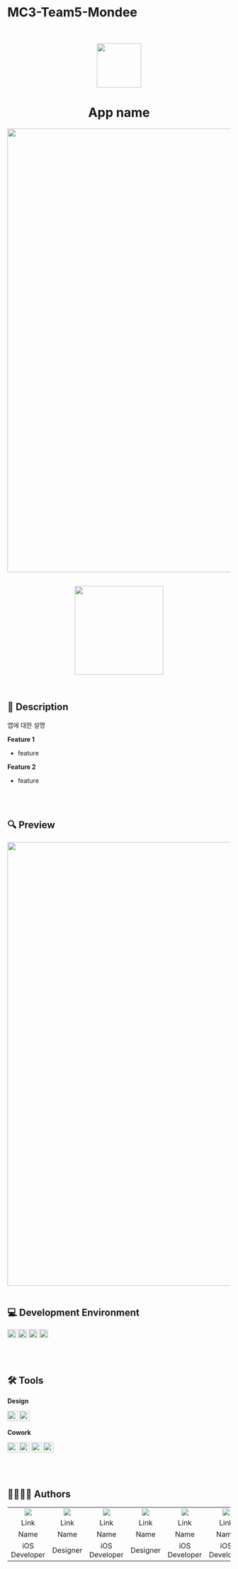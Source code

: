 # MC3-Team5-Mondee


<br>

<br>

<div align="center">
<img width = "100" src="https://github.com/hyunjuntyler/readme-templates/assets/120548537/6dd120a3-c39d-4545-b350-71e3643f0d9f">
  
# App name
</div>

<div align="center">
<img width = "1000" src="https://github.com/hyunjuntyler/readme-templates/assets/120548537/d44d16fc-d8bf-4429-a111-69d2e9b18592">

<br>

<br>

[<img width = "200" src="https://github-production-user-asset-6210df.s3.amazonaws.com/120548537/251533420-0eb9b31b-8203-48b7-8dcd-3725a8c9da49.png">](https://www.apple.com/kr/store)
  
</div>

<br>

## 📑 Description
  
앱에 대한 설명
  
**Feature 1**  
- feature

**Feature 2**
- feature

<br>

<br>
  
## 🔍 Preview
<img width = "1000" src="https://github.com/hyunjuntyler/readme-templates/assets/120548537/764b9b1a-6d17-4b65-afae-0d31a320e4b3">
<br>

<br>

## 💻 Development Environment

<img height="20" src="https://img.shields.io/badge/iOS-16.0+-lightgray">  <img height="20" src="https://img.shields.io/badge/Xcode-14.0.1-skyblue">  <img height="20" src="https://img.shields.io/badge/Swift-5.7.1-orange"> <img height="20" src="https://img.shields.io/badge/Platform-iOS | watchOS-lightgreen"> 

<br>

<br>
  
## 🛠️ Tools
**Design**  
  
<img height="23" src="https://img.shields.io/badge/Sketch-F7B500?style=flat-square&logo=Sketch&logoColor=white"/>  <img height="23" src="https://img.shields.io/badge/Figma-F24E1E?style=flat-square&logo=Figma&logoColor=white"/>  

**Cowork**  

<img height="23" src="https://img.shields.io/badge/GitHub-181717?style=flat-square&logo=GitHub&logoColor=white"/>  <img height="23" src="https://img.shields.io/badge/Notion-FFFFFF?style=flat-square&logo=Notion&logoColor=black"/>  <img height="23" src="https://img.shields.io/badge/Miro-F2CA02?style=flat-square&logo=Miro&logoColor=black"/>
<img height="23" src="https://img.shields.io/badge/Figma-F24E1E?style=flat-square&logo=Figma&logoColor=white"/>  

<br>

<br>

## 👩‍💻🧑‍💻 Authors

<table>
  <tr align=center>
    <td><img src="https://github.com/hyunjuntyler/readme-templates/assets/120548537/43640bd5-32f0-4b71-8753-1a47454ae502"></td>
    <td><img src="https://github.com/hyunjuntyler/readme-templates/assets/120548537/43640bd5-32f0-4b71-8753-1a47454ae502"></td>
    <td><img src="https://github.com/hyunjuntyler/readme-templates/assets/120548537/43640bd5-32f0-4b71-8753-1a47454ae502"></td>
    <td><img src="https://github.com/hyunjuntyler/readme-templates/assets/120548537/43640bd5-32f0-4b71-8753-1a47454ae502"></td>
    <td><img src="https://github.com/hyunjuntyler/readme-templates/assets/120548537/43640bd5-32f0-4b71-8753-1a47454ae502"></td>
    <td><img src="https://github.com/hyunjuntyler/readme-templates/assets/120548537/43640bd5-32f0-4b71-8753-1a47454ae502"></td>
  <tr align=center>
    <td>Link</td>
    <td>Link</td>
    <td>Link</td>
    <td>Link</td>
    <td>Link</td>
    <td>Link</td>
  </tr>
    <tr align=center>
    <td>Name</td>
    <td>Name</td>
    <td>Name</td>
    <td>Name</td>
    <td>Name</td>
    <td>Name</td>
  </tr>
  <tr align=center>
    <td>iOS Developer</td>
    <td>Designer</td>
    <td>iOS Developer</td>
    <td>Designer</td>
    <td>iOS Developer</td>
    <td>iOS Developer</td>
  </tr>
</table>
